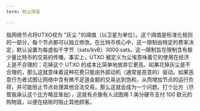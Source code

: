 ```yaml
---
term: 粉尘限值

---
```

指网络节点将UTXO视为 "灰尘 "的阈值（以卫星为单位）。这个阈值是标准化规则的一部分，每个节点都可以独立修改。在比特币核心中，这一限制由特定的费率决定，默认设置为每虚拟千字节（sats/kvB）3000 sats。这一限制旨在限制含有极少量比特币的交易的传播。事实上，UTXO 被定义为尘埃意味着它的使用在经济上是不合理的：花掉这个 UTXO 的成本比简单地放弃它更高。如果花掉灰尘是不合理的，那么这就意味着这种花费只能由外部动机（通常是恶意的）驱动。如果恶意行为者试图让网络中含有微不足道金额的交易达到饱和，从而增加节点的运行负荷，并可能阻止节点处理其他合法交易，那么这就会成为一个问题。打个比方（尽管我承认这个比方略显笨拙），这就有点像有人试图用 1 美分硬币支付 100 欧元的购物篮，以便在结账时阻止其他顾客。
